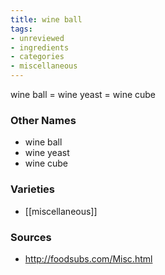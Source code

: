 ```yaml
---
title: wine ball
tags:
- unreviewed
- ingredients
- categories
- miscellaneous
---
```

wine ball = wine yeast = wine cube

### Other Names

* wine ball
* wine yeast
* wine cube

### Varieties

* [[miscellaneous]]

### Sources
* http://foodsubs.com/Misc.html
